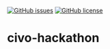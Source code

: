 <a href="https://github.com/afzal442/go_prac/issues"><img alt="GitHub issues" src="https://img.shields.io/github/issues/afzal442/go_prac"></a> <a href="https://github.com/afzal442/go_prac/blob/main/LICENSE"><img alt="GitHub license" src="https://img.shields.io/github/license/afzal442/go_prac"></a>

# civo-hackathon


